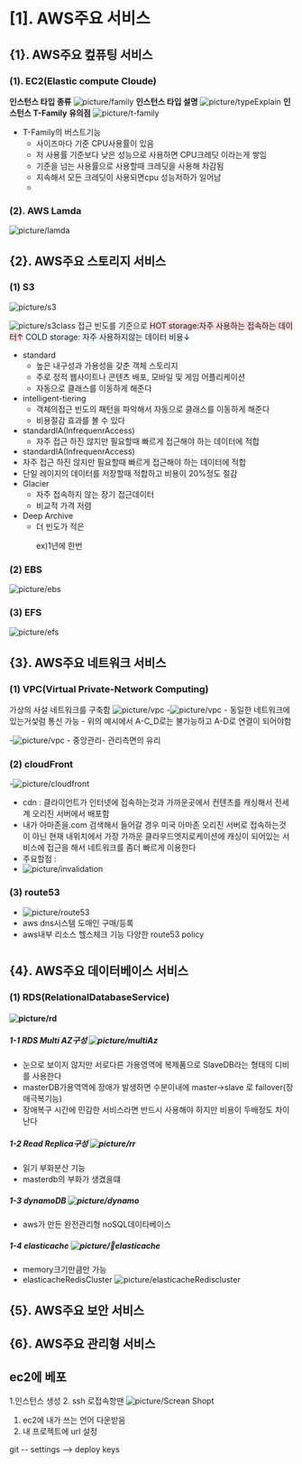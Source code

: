 # [1]. AWS주요 서비스
## {1}. AWS주요 컾퓨팅 서비스
### (1). EC2(Elastic compute Cloude)
 __인스턴스 타입 종류__
![picture/family](picture/family.png)
 __인스턴스 타입 설명__
![picture/typeExplain](picture/typeExplain.png)
__인스턴스 T-Family 유의점__
![picture/t-family](picture/t-family.png)
- T-Family의 버스트기능 
  - 사이즈마다 기준 CPU사용률이 있음
  - 저 사용률 기준보다 낮은 성능으로 사용하면 CPU크레딧 이라는게 쌓임
  - 기준을 넘는 사용률으로 사용할때 크레딧을 사용해 차감됨
  - 지속해서 모든 크레딧이 사용되면cpu 성능저하가 일어남
  - 
### (2). AWS Lamda
![picture/lamda](picture/lamda.png)
</hr>
  
## {2}. AWS주요 스토리지 서비스

### (1) S3
 ![picture/s3](picture/s3.png)

![picture/s3class](picture/s3class.png)
접근 빈도를 기준으로
 <span style="background-color:#ffdce0"> HOT storage:자주 사용하는 접속하는 데이터↑</span>
 <span style="background-color:#f1f8ff"> COLD storage: 자주 사용하지않는 데이터 비용↓ </span>
 - standard
   - 높은 내구성과 가용성을 갖춘 객체 스토리지 
   - 주로 정적 웹사이트나 콘텐츠 배포, 모바일 및 게임 어플리케이션
   - 자동으로 클래스를 이동하게 해준다
 - intelligent-tiering
   - 객체의접근 빈도의 패턴을 파악해서 자동으로 클래스를 이동하게 해준다 
   - 비용절감 효과를 볼 수 있다
 - standardIA(InfrequenrAccess)
   -  자주 접근 하진 않지만 필요할때 빠르게 접근해야 하는 데이터에 적합
 - standardIA(InfrequenrAccess)
  -  자주 접근 하진 않지만 필요할때 빠르게 접근해야 하는 데이터에 적합
  - 단일 레이지의 데이터를 저장할때 적합하고 비용이 20%정도 절감 
- Glacier 
  - 자주 접속하지 않는 장기 접근데이터 
  - 비교적 가격 저렴
- Deep Archive
  - 더 빈도가 적은 </p>
   ex)1년에 한번

### (2) EBS
 ![picture/ebs](picture/ebs.png)
### (3) EFS
![picture/efs](picture/efs.png)
## {3}. AWS주요 네트워크 서비스

### (1) VPC(Virtual Private-Network Computing)
가상의 사설 네트워크를 구축함
![picture/vpc](picture/vpc.png )
  -![picture/vpc](picture/vpc-peering.png )
    - 동일한 네트워크에 있는거섳럼 통신 가능 
    - 위의 예시에서 A-C_D로는 불가능하고 A-D로 연결이 되어야함

  -![picture/vpc](picture/vpc-peering.png ) 
    - 중앙관리- 관리측면의 유리
### (2) cloudFront
-![picture/cloudfront](picture/cloudfront.png ) 
- cdn : 클라이언트가 인터넷에 접속하는것과 가까운곳에서 컨텐츠를 캐싱해서 전세계 오리진 서버에서 배포함
- 내가 아마존을.com 검색해서 들어갈 경우 미국 아마존 오리진 서버로 접속하는것이 아닌 현재 내위치에서 가장 가까운 클라우드엣지로케이션에 캐싱이 되어있는 서비스에 접근을 해서 네트워크를 좀더 빠르게 이용한다
- 주요할점 :
- ![picture/invalidation](picture/invalidation.png ) 
### (3) route53
- ![picture/route53](picture/route53.png ) 
- aws dns시스템 도매인 구매/등록
- aws내부 리소스 헬스체크 기능 
 다양한 route53 policy 
 #


## {4}. AWS주요 데이터베이스 서비스
### (1) RDS(RelationalDatabaseService)
#### ![picture/rd](picture/rds.png)
##### 1-1 RDS Multi AZ구성 ![picture/multiAz](picture/MultiAz.png)
  - 눈으로 보이지 않지만 서로다른 가용영역에 복제품으로 SlaveDB라는 형태의 디비를 사용한다
  - masterDB가용역역에 장애가 발생하면 수분이내에 master->slave 로 failover(장애극복기능)
  - 장애복구 시간에 민감한 서비스라면 반드시 사용해야 하지만 비용이 두배정도 차이난다
##### 1-2 Read Replica구성 ![picture/rr](picture/rr.png)
  - 읽기 부화분산 기능
  - masterdb의 부화가 생겼을떄 
##### 1-3 dynamoDB ![picture/dynamo](picture/dynamo.png)
  - aws가 만든 완전관리형 noSQL데이타베이스
##### 1-4 elasticache ![picture/elasticache](picture/elasticache.png)
  - memory크기만큼만 가능 
  - elasticacheRedisCluster ![picture/elasticacheRediscluster](picture/elasticacheRediscluster.png)
## {5}. AWS주요 보안 서비스

## {6}. AWS주요 관리형 서비스
## ec2에 베포
1.인스턴스 생성
2. ssh 로접속항땐 
 ![picture/Screan Shopt](picture/.png)
<back>
1. ec2에 내가 쓰는 언어 다운받음
2. 내 프로젝트에 url 설정


git -- settings --> deploy keys